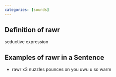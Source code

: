 ```yaml
---
categories: [sounds]
---
```


## Definition of rawr

seductive expression

## Examples of rawr in a Sentence

- rawr x3 nuzzles pounces on you uwu u so warm
